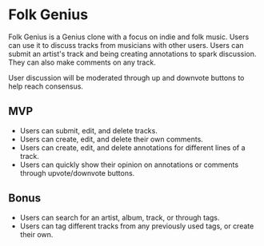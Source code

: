 # Folk Genius
Folk Genius is a Genius clone with a focus on indie and folk music. Users can use it to discuss tracks from musicians with other users. Users can submit an artist's track and being creating annotations to spark discussion. They can also make comments on any track.

User discussion will be moderated through up and downvote buttons to help reach consensus.

## MVP
* Users can submit, edit, and delete tracks.
* Users can create, edit, and delete their own comments.
* Users can create, edit, and delete annotations for different lines of a track.
* Users can quickly show their opinion on annotations or comments through upvote/downvote buttons.

## Bonus
* Users can search for an artist, album, track, or through tags.
* Users can tag different tracks from any previously used tags, or create their own.
